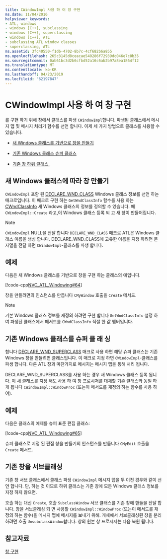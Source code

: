 ```yaml
---
title: CWindowImpl 사용 하 여 창 구현
ms.date: 11/04/2016
helpviewer_keywords:
- ATL, windows
- windows [C++], subclassing
- windows [C++], superclassing
- windows [C++], ATL
- subclassing ATL window classes
- superclassing, ATL
ms.assetid: 3fc40550-f1d6-4702-8b7c-4cf682b6a855
ms.openlocfilehash: 265c3145d8ceacae540286f72939dc046e7c8b35
ms.sourcegitcommit: 0ab61bc3d2b6cfbd52a16c6ab2b97a8ea1864f12
ms.translationtype: MT
ms.contentlocale: ko-KR
ms.lasthandoff: 04/23/2019
ms.locfileid: "62197847"
---
```

# <a name="implementing-a-window-with-cwindowimpl"></a>CWindowImpl 사용 하 여 창 구현

를 구현 하기 위해 창에서 클래스를 파생 `CWindowImpl`합니다. 파생된 클래스에서 메시지 맵 및 메시지 처리기 함수를 선언 합니다. 이제 세 가지 방법으로 클래스를 사용할 수 있습니다.

- [새 Windows 클래스를 기반으로 창을 만들기](#_atl_creating_a_window_based_on_a_new_windows_class)

- [기존 Windows 클래스 슈퍼 클래스](#_atl_superclassing_an_existing_windows_class)

- [기존 창 하위 클래스.](#_atl_subclassing_an_existing_window)

##  <a name="_atl_creating_a_window_based_on_a_new_windows_class"></a> 새 Windows 클래스에 따라 창 만들기

`CWindowImpl` 포함 된 [DECLARE_WND_CLASS](reference/window-class-macros.md#declare_wnd_class) Windows 클래스 정보를 선언 하는 매크로입니다. 이 매크로 구현 하는 `GetWndClassInfo` 함수를 사용 하는 [CWndClassInfo](../atl/reference/cwndclassinfo-class.md) 새 Windows 클래스의 정보를 정의할 수 있습니다. 때 `CWindowImpl::Create` 라고,이 Windows 클래스 등록 되 고 새 창이 만들어집니다.

> [!NOTE]
>  `CWindowImpl` NULL을 전달 합니다 `DECLARE_WND_CLASS` 매크로 ATL은 Windows 클래스 이름을 생성 합니다. DECLARE_WND_CLASS에 고유한 이름을 지정 하려면 문자열을 전달 하면 `CWindowImpl`-클래스를 파생 합니다.

## <a name="example"></a>예제

다음은 새 Windows 클래스를 기반으로 창을 구현 하는 클래스의 예입니다.

[!code-cpp[NVC_ATL_Windowing#64](../atl/codesnippet/cpp/implementing-a-window-with-cwindowimpl_1.h)]

창을 만들려면의 인스턴스를 만듭니다 `CMyWindow` 호출을 `Create` 메서드.

> [!NOTE]
>  기본 Windows 클래스 정보를 재정의 하려면 구현 합니다 `GetWndClassInfo` 설정 하 여 파생된 클래스에서 메서드를 `CWndClassInfo` 적절 한 값 멤버입니다.

##  <a name="_atl_superclassing_an_existing_windows_class"></a> 기존 Windows 클래스를 슈퍼 클 래 싱

합니다 [DECLARE_WND_SUPERCLASS](reference/window-class-macros.md#declare_wnd_superclass) 매크로 사용 하면 해당 슈퍼 클래스는 기존 Windows 창을 만들려면 클래스입니다. 이 매크로 지정 하면 `CWindowImpl`-클래스를 파생 합니다. 다른 ATL 창과 마찬가지로 메시지는 메시지 맵을 통해 처리 됩니다.

DECLARE_WND_SUPERCLASS를 사용 하는 경우 새 Windows 클래스 등록 됩니다. 이 새 클래스를 지정 해도 사용 하 여 창 프로시저를 대체할 기존 클래스와 동일 하 게 됩니다 `CWindowImpl::WindowProc` (또는이 메서드를 재정의 하는 함수를 사용 하 여).

## <a name="example"></a>예제

다음은 클래스의 예제를 슈퍼 표준 편집 클래스:

[!code-cpp[NVC_ATL_Windowing#65](../atl/codesnippet/cpp/implementing-a-window-with-cwindowimpl_2.h)]

슈퍼 클래스로 지정 된 편집 창을 만들기의 인스턴스를 만듭니다 `CMyEdit` 호출을 `Create` 메서드.

##  <a name="_atl_subclassing_an_existing_window"></a> 기존 창을 서브클래싱

기존 창 서브 클래스에서 클래스 파생 `CWindowImpl` 메시지 맵을 두 이전 경우와 같이 선언 합니다. 단, 하는 것 이므로 하위 클래스는 기존 창에 모든 Windows 클래스 정보를 지정 하지 않으면.

호출 하는 대신 `Create`, 호출 `SubclassWindow` 서브 클래스를 기존 창에 핸들을 전달 합니다. 창을 서브클래싱 되 면 사용할 `CWindowImpl::WindowProc` (또는이 메서드를 재정의 하는 함수)을 메시지 맵에 메시지를 보내기 위해. 개체에서 서브클래싱된 창을 분리 하려면 호출 `UnsubclassWindow`합니다. 창의 원본 창 프로시저는 다음 복원 됩니다.

## <a name="see-also"></a>참고자료

[창 구현](../atl/implementing-a-window.md)
